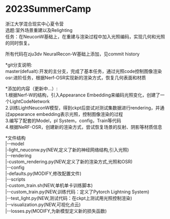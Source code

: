 # 2023SummerCamp
浙江大学混合现实中心夏令营  
选题:室外场景重建以及Relighting  
任务：在NeuconW基础上，在重建与渲染过程中加入光照编码，实现几何和光照的同时恢复。  

所有代码在zju3dv NeuralRecon-W基础上添加，见commit history  

*git分支说明:  
master(defualt):开发的主分支，完成了基本任务，通过光照code控制图像渲染  
osr:进阶任务，根据Nerf-OSR实现新的渲染方式，恢复几何表面和材质

*添加的内容（更新中...）:  
1.根据Nerf-W的结构，引入Appearance Embedding来编码光照变化，创建了一个LightCodeNetwork  
2.训练LightNeuconW模型，得到ckpt后尝试对测试集数据进行rendering，并通过appearance embedding表示光照，控制图像渲染的过程  
3.编写了配套的Model，pl System，config，Train等代码  
4.根据NeRF-OSR，创建新的渲染方式，尝试恢复场景的反射、阴影等材质信息  

*文件结构  
|--model  
    |-light_neuconw.py(NEW,定义了新的神经网络结构,引入光照)  
|--rendering  
    |-custom_rendering.py(NEW,定义了新的渲染方式,光照和OSR)  
|--config  
    |-defaults.py(MODIFY,修改配置文件)  
|--scripts  
    |-custom_train.sh(NEW,单机单卡训练脚本)  
|--custom_train.py(NEW,训练代码：定义了Pytorch Lightning System)  
|--test_light.py(NEW,测试代码：在ckpt上测试用光照控制渲染)  
|--visualization.py(NEW,可视化点云)  
|--losses.py(MODIFY,为新模型定义新的损失函数)  
